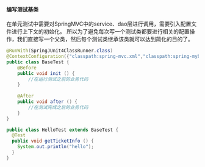 #### 编写测试基类
在单元测试中需要对SpringMVC中的service、dao层进行调用，需要引入配置文件进行上下文的初始化。
所以为了避免每次写一个测试类都要进行相关的配置操作，我们直接写一个父类，然后每个测试类继承该类就可以达到简化的目的了。

```java
@RunWith(SpringJUnit4ClassRunner.class)
@ContextConfiguration({"classpath:spring-mvc.xml","classpath:spring-mybatis.xml"})
public class BaseTest {
    @Before
    public void init () {
        //在运行测试之前的业务代码
    }
    
    @After
    public void after () {
        //在测试完成之后的业务代码
    }
}
```

```java
public class HelloTest extends BaseTest {
  @Test
  public void getTicketInfo () {
    System.out.println("hello");
  }
}
```
